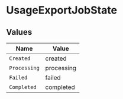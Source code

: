 # UsageExportJobState


## Values

| Name         | Value        |
| ------------ | ------------ |
| `Created`    | created      |
| `Processing` | processing   |
| `Failed`     | failed       |
| `Completed`  | completed    |